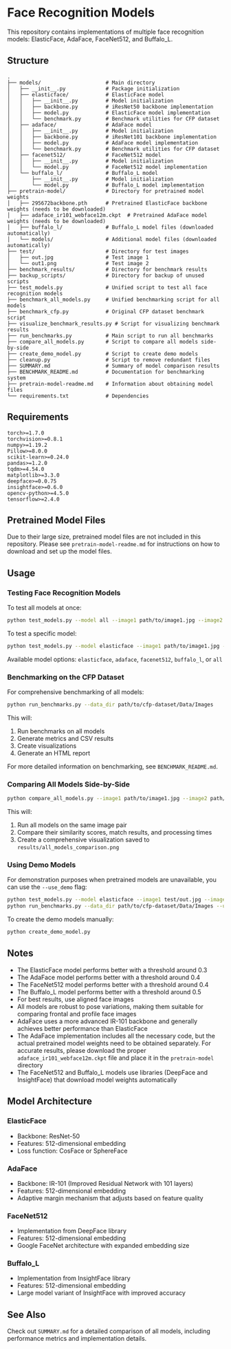 # Face Recognition Models

This repository contains implementations of multiple face recognition models: ElasticFace, AdaFace, FaceNet512, and Buffalo_L.

## Structure

```
.
├── models/                     # Main directory
│   ├── __init__.py             # Package initialization
│   ├── elasticface/            # ElasticFace model
│   │   ├── __init__.py         # Model initialization
│   │   ├── backbone.py         # iResNet50 backbone implementation
│   │   ├── model.py            # ElasticFace model implementation
│   │   └── benchmark.py        # Benchmark utilities for CFP dataset
│   ├── adaface/                # AdaFace model
│   │   ├── __init__.py         # Model initialization
│   │   ├── backbone.py         # iResNet101 backbone implementation
│   │   ├── model.py            # AdaFace model implementation
│   │   └── benchmark.py        # Benchmark utilities for CFP dataset
│   ├── facenet512/             # FaceNet512 model
│   │   ├── __init__.py         # Model initialization
│   │   └── model.py            # FaceNet512 model implementation
│   └── buffalo_l/              # Buffalo_L model
│       ├── __init__.py         # Model initialization
│       └── model.py            # Buffalo_L model implementation
├── pretrain-model/             # Directory for pretrained model weights
│   ├── 295672backbone.pth      # Pretrained ElasticFace backbone weights (needs to be downloaded)
│   ├── adaface_ir101_webface12m.ckpt  # Pretrained AdaFace model weights (needs to be downloaded)
│   ├── buffalo_l/              # Buffalo_L model files (downloaded automatically)
│   └── models/                 # Additional model files (downloaded automatically)
├── test/                       # Directory for test images
│   ├── out.jpg                 # Test image 1
│   └── out1.png                # Test image 2
├── benchmark_results/          # Directory for benchmark results
├── backup_scripts/             # Directory for backup of unused scripts
├── test_models.py              # Unified script to test all face recognition models
├── benchmark_all_models.py     # Unified benchmarking script for all models
├── benchmark_cfp.py            # Original CFP dataset benchmark script
├── visualize_benchmark_results.py # Script for visualizing benchmark results
├── run_benchmarks.py           # Main script to run all benchmarks
├── compare_all_models.py       # Script to compare all models side-by-side
├── create_demo_model.py        # Script to create demo models
├── cleanup.py                  # Script to remove redundant files
├── SUMMARY.md                  # Summary of model comparison results
├── BENCHMARK_README.md         # Documentation for benchmarking system
├── pretrain-model-readme.md    # Information about obtaining model files
└── requirements.txt            # Dependencies
```

## Requirements

```
torch>=1.7.0
torchvision>=0.8.1
numpy>=1.19.2
Pillow>=8.0.0
scikit-learn>=0.24.0
pandas>=1.2.0
tqdm>=4.54.0
matplotlib>=3.3.0
deepface>=0.0.75
insightface>=0.6.0
opencv-python>=4.5.0
tensorflow>=2.4.0
```

## Pretrained Model Files

Due to their large size, pretrained model files are not included in this repository. Please see `pretrain-model-readme.md` for instructions on how to download and set up the model files.

## Usage

### Testing Face Recognition Models

To test all models at once:

```bash
python test_models.py --model all --image1 path/to/image1.jpg --image2 path/to/image2.jpg
```

To test a specific model:

```bash
python test_models.py --model elasticface --image1 path/to/image1.jpg --image2 path/to/image2.jpg
```

Available model options: `elasticface`, `adaface`, `facenet512`, `buffalo_l`, or `all`

### Benchmarking on the CFP Dataset

For comprehensive benchmarking of all models:

```bash
python run_benchmarks.py --data_dir path/to/cfp-dataset/Data/Images
```

This will:
1. Run benchmarks on all models
2. Generate metrics and CSV results
3. Create visualizations
4. Generate an HTML report

For more detailed information on benchmarking, see `BENCHMARK_README.md`.

### Comparing All Models Side-by-Side

```bash
python compare_all_models.py --image1 path/to/image1.jpg --image2 path/to/image2.jpg
```

This will:
1. Run all models on the same image pair
2. Compare their similarity scores, match results, and processing times
3. Create a comprehensive visualization saved to `results/all_models_comparison.png`

### Using Demo Models

For demonstration purposes when pretrained models are unavailable, you can use the `--use_demo` flag:

```bash
python test_models.py --model elasticface --image1 test/out.jpg --image2 test/out1.png --use_demo
python run_benchmarks.py --data_dir path/to/cfp-dataset/Data/Images --use_demo
```

To create the demo models manually:
```bash
python create_demo_model.py
```

## Notes

- The ElasticFace model performs better with a threshold around 0.3
- The AdaFace model performs better with a threshold around 0.4
- The FaceNet512 model performs better with a threshold around 0.4
- The Buffalo_L model performs better with a threshold around 0.5
- For best results, use aligned face images
- All models are robust to pose variations, making them suitable for comparing frontal and profile face images
- AdaFace uses a more advanced IR-101 backbone and generally achieves better performance than ElasticFace
- The AdaFace implementation includes all the necessary code, but the actual pretrained model weights need to be obtained separately. For accurate results, please download the proper `adaface_ir101_webface12m.ckpt` file and place it in the `pretrain-model` directory
- The FaceNet512 and Buffalo_L models use libraries (DeepFace and InsightFace) that download model weights automatically

## Model Architecture

### ElasticFace
- Backbone: ResNet-50
- Features: 512-dimensional embedding
- Loss function: CosFace or SphereFace

### AdaFace
- Backbone: IR-101 (Improved Residual Network with 101 layers)
- Features: 512-dimensional embedding
- Adaptive margin mechanism that adjusts based on feature quality

### FaceNet512
- Implementation from DeepFace library
- Features: 512-dimensional embedding
- Google FaceNet architecture with expanded embedding size

### Buffalo_L
- Implementation from InsightFace library
- Features: 512-dimensional embedding
- Large model variant of InsightFace with improved accuracy

## See Also

Check out `SUMMARY.md` for a detailed comparison of all models, including performance metrics and implementation details. 